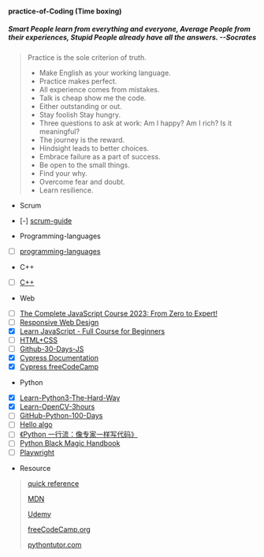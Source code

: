#### practice-of-Coding (Time boxing)
##### Smart People learn from everything and everyone, Average People from their experiences, Stupid People already have all the answers. --Socrates

> Practice is the sole criterion of truth.
>
> - Make English as your working language.
> - Practice makes perfect.
> - All experience comes from mistakes.
> - Talk is cheap show me the code.
> - Either outstanding or out.
> - Stay foolish Stay hungry.
> - Three questions to ask at work: Am I happy? Am I rich? Is it meaningful?
> - The journey is the reward.
> - Hindsight leads to better choices.
> - Embrace failure as a part of success.
> - Be open to the small things.
> - Find your why.
> - Overcome fear and doubt.
> - Learn resilience.

- Scrum
- [-] [scrum-guide](https://scrumguides.org/scrum-guide.html)

- Programming-languages

- [ ] [programming-languages](https://www.coursera.org/learn/programming-languages)

- C++

- [ ] [C++](https://www.youtube.com/watch?v=SfGuIVzE_Os&list=PLlrATfBNZ98dudnM48yfGUldqGD0S4FFb&index=5)

- Web

- [ ] [The Complete JavaScript Course 2023: From Zero to Expert!](https://www.bilibili.com/video/BV1vA4y197C7/?spm_id_from=333.999.0.0&vd_source=6e8bee86f4b9f15cf78dbd4146208095)
- [ ] [Responsive Web Design](https://www.freecodecamp.org/learn/2022/responsive-web-design/)
- [x] [Learn JavaScript - Full Course for Beginners](https://www.youtube.com/watch?v=PkZNo7MFNFg&list=PLWKjhJtqVAbleDe3_ZA8h3AO2rXar-q2V)
- [ ] [HTML+CSS](https://www.bilibili.com/video/BV1A34y1e7wL/?spm_id_from=333.999.0.0)
- [ ] [Github-30-Days-JS](https://github.com/Asabeneh/30-Days-Of-JavaScript)
- [x] [Cypress Documentation](https://docs.cypress.io/guides/overview/why-cypress)
- [x] [Cypress freeCodeCamp](https://www.youtube.com/watch?v=u8vMu7viCm8)

- Python

- [x] [Learn-Python3-The-Hard-Way](https://www.bookstack.cn/read/LearnPython3TheHardWay/spilt.1.learn-py3.md)
- [x] [Learn-OpenCV-3hours](https://www.bilibili.com/video/BV16K411W7x9/?spm_id_from=333.999.0.0)
- [ ] [GitHub-Python-100-Days](https://github.com/jackfrued/Python-100-Days)
- [ ] [Hello algo](https://www.hello-algo.com/)
- [ ] [《Python 一行流：像专家一样写代码》](<[https://github.com/MackDing/practice-of-Rhythm/blob/master/Books/Python%E4%B8%80%E8%A1%8C%E6%B5%81%EF%BC%9A%E5%83%8F%E4%B8%93%E5%AE%B6%E4%B8%80%E6%A0%B7%E5%86%99%E4%BB%A3%E7%A0%81.pdf](https://github.com/MackDing/practice-of-Rhythm/blob/master/Books/Python%E4%B8%80%E8%A1%8C%E6%B5%81%EF%BC%9A%E5%83%8F%E4%B8%93%E5%AE%B6%E4%B8%80%E6%A0%B7%E5%86%99%E4%BB%A3%E7%A0%81.pdf)https://github.com/MackDing/practice-of-Rhythm/blob/master/Books/Python%E4%B8%80%E8%A1%8C%E6%B5%81%EF%BC%9A%E5%83%8F%E4%B8%93%E5%AE%B6%E4%B8%80%E6%A0%B7%E5%86%99%E4%BB%A3%E7%A0%81.pdf>)
- [ ] [Python Black Magic Handbook](https://magic.iswbm.com/)
- [ ] [Playwright](https://playwright.dev/docs/intro)

- Resource

> [quick reference](https://quickref.me/)
>
> [MDN](https://developer.mozilla.org/zh-CN/docs/Learn)
>
> [Udemy](https://www.udemy.com/)
>
> [freeCodeCamp.org](https://coderadio.freecodecamp.org/)
>
> [pythontutor.com](https://pythontutor.com/)
